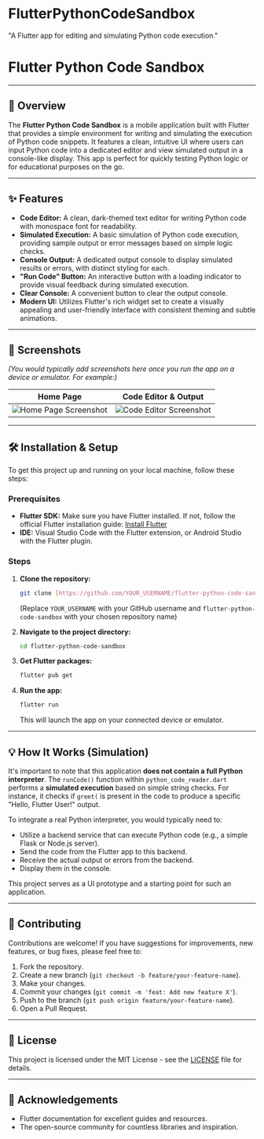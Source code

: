 # FlutterPythonCodeSandbox
"A Flutter app for editing and simulating Python code execution."
# Flutter Python Code Sandbox

---

## 🚀 Overview

The **Flutter Python Code Sandbox** is a mobile application built with Flutter that provides a simple environment for writing and simulating the execution of Python code snippets. It features a clean, intuitive UI where users can input Python code into a dedicated editor and view simulated output in a console-like display. This app is perfect for quickly testing Python logic or for educational purposes on the go.

---

## ✨ Features

* **Code Editor:** A clean, dark-themed text editor for writing Python code with monospace font for readability.
* **Simulated Execution:** A basic simulation of Python code execution, providing sample output or error messages based on simple logic checks.
* **Console Output:** A dedicated output console to display simulated results or errors, with distinct styling for each.
* **"Run Code" Button:** An interactive button with a loading indicator to provide visual feedback during simulated execution.
* **Clear Console:** A convenient button to clear the output console.
* **Modern UI:** Utilizes Flutter's rich widget set to create a visually appealing and user-friendly interface with consistent theming and subtle animations.

---

## 📸 Screenshots

*(You would typically add screenshots here once you run the app on a device or emulator. For example:)*

| Home Page | Code Editor & Output |
| :-------: | :------------------: |
| ![Home Page Screenshot](https://via.placeholder.com/300x600?text=Home+Page) | ![Code Editor Screenshot](https://via.placeholder.com/300x600?text=Code+Editor) |

---

## 🛠️ Installation & Setup

To get this project up and running on your local machine, follow these steps:

### Prerequisites

* **Flutter SDK:** Make sure you have Flutter installed. If not, follow the official Flutter installation guide: [Install Flutter](https://flutter.dev/docs/get-started/install)
* **IDE:** Visual Studio Code with the Flutter extension, or Android Studio with the Flutter plugin.

### Steps

1.  **Clone the repository:**
    ```bash
    git clone [https://github.com/YOUR_USERNAME/flutter-python-code-sandbox.git](https://github.com/YOUR_USERNAME/flutter-python-code-sandbox.git)
    ```
    (Replace `YOUR_USERNAME` with your GitHub username and `flutter-python-code-sandbox` with your chosen repository name)

2.  **Navigate to the project directory:**
    ```bash
    cd flutter-python-code-sandbox
    ```

3.  **Get Flutter packages:**
    ```bash
    flutter pub get
    ```

4.  **Run the app:**
    ```bash
    flutter run
    ```
    This will launch the app on your connected device or emulator.

---

## 💡 How It Works (Simulation)

It's important to note that this application **does not contain a full Python interpreter**. The `runCode()` function within `python_code_reader.dart` performs a **simulated execution** based on simple string checks. For instance, it checks if `greet(` is present in the code to produce a specific "Hello, Flutter User!" output.

To integrate a real Python interpreter, you would typically need to:
* Utilize a backend service that can execute Python code (e.g., a simple Flask or Node.js server).
* Send the code from the Flutter app to this backend.
* Receive the actual output or errors from the backend.
* Display them in the console.

This project serves as a UI prototype and a starting point for such an application.

---

## 🤝 Contributing

Contributions are welcome! If you have suggestions for improvements, new features, or bug fixes, please feel free to:

1.  Fork the repository.
2.  Create a new branch (`git checkout -b feature/your-feature-name`).
3.  Make your changes.
4.  Commit your changes (`git commit -m 'feat: Add new feature X'`).
5.  Push to the branch (`git push origin feature/your-feature-name`).
6.  Open a Pull Request.

---

## 📄 License

This project is licensed under the MIT License - see the [LICENSE](LICENSE) file for details.

---

## 🙏 Acknowledgements

* Flutter documentation for excellent guides and resources.
* The open-source community for countless libraries and inspiration.



